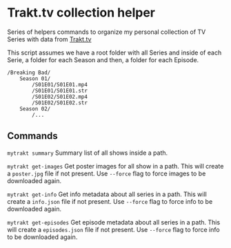 # Trakt.tv collection helper

Series of helpers commands to organize my personal collection of TV Series with data from [Trakt.tv](https://trakt.tv/)

This script assumes we have a root folder with all Series and inside of each Serie, a folder for each Season and then, a folder for each Episode. 

```
/Breaking Bad/
    Season 01/
        /S01E01/S01E01.mp4
        /S01E01/S01E01.str
        /S01E02/S01E02.mp4
        /S01E02/S01E02.str
    Season 02/
        /...
```

## Commands

`mytrakt summary`
Summary list of all shows inside a path.

`mytrakt get-images`
Get poster images for all show in a path.
This will create a `poster.jpg` file if not present. Use `--force` flag to force images to be downloaded again.

`mytrakt get-info`
Get info metadata about all series in a path. 
This will create a `info.json` file if not present. Use `--force` flag to force info to be downloaded again.

`mytrakt get-episodes`
Get episode metadata about all series in a path. This will create a `episodes.json` file if not present. Use `--force` flag to force info to be downloaded again.